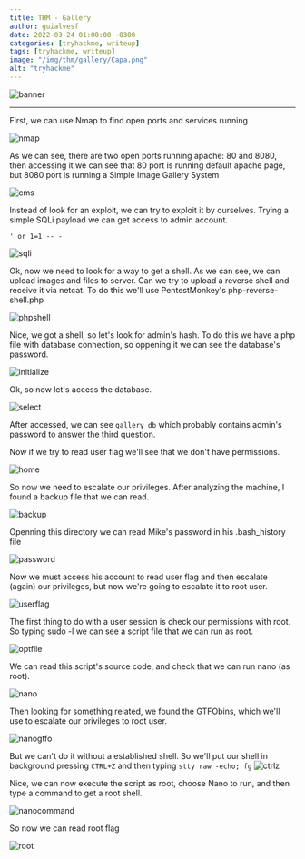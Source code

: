 ```yaml
---
title: THM - Gallery
author: guialvesf
date: 2022-03-24 01:00:00 -0300
categories: [tryhackme, writeup]
tags: [tryhackme, writeup]
image: "/img/thm/gallery/Capa.png"
alt: "tryhackme"
---
```


![banner](/img/thm/gallery/Capa.png)
</p>
<hr>

First, we can use Nmap to find open ports and services running

![nmap](/img/thm/gallery/NmapOutput.png)

As we can see, there are two open ports running apache: 80 and 8080, then accessing it we can see that 80 port is running default apache page, but 8080 port is running a Simple Image Gallery System

![cms](/img/thm/gallery/SimpleImageGallerySystemLogin.png)

Instead of look for an exploit, we can try to exploit it by ourselves. Trying a simple SQLi payload we can get access to admin account.

`' or 1=1 -- - `

![sqli](/img/thm/gallery/SimpleImageGallerySystemSQLi.png)

Ok, now we need to look for a way to get a shell. As we can see, we can upload images and files to server. Can we try to upload a reverse shell and receive it via netcat. To do this we'll use PentestMonkey's php-reverse-shell.php

![phpshell](/img/thm/gallery/FirstSession.png)

Nice, we got a shell, so let's look for admin's hash. To do this we have a php file with database connection, so oppening it we can see the database's password.

![initialize](/img/thm/gallery/Initialize.png)

Ok, so now let's access the database.

![select](/img/thm/gallery/DatabaseSelected.png)

After accessed, we can see `gallery_db` which probably contains admin's password to answer the third question.

Now if we try to read user flag we'll see that we don't have permissions.

![home](/img/thm/gallery/MikeHome.png)

So now we need to escalate our privileges. After analyzing the machine, I found a backup file that we can read.

![backup](/img/thm/gallery/MikeBackup.png)

Openning this directory we can read Mike's password in his .bash_history file

![password](/img/thm/gallery/MikePassword.png)

Now we must access his account to read user flag and then escalate (again) our privileges, but now we're going to escalate it to root user.

![userflag](/img/thm/gallery/UserFlag.png)

The first thing to do with a user session is check our permissions with root. So typing sudo -l we can see a script file that we can run as root.

![optfile](/img/thm/gallery/sudo-l.png)

We can read this script's source code, and check that we can run nano (as root).

![nano](/img/thm/gallery/nano.png)

Then looking for something related, we found the GTFObins, which we'll use to escalate our privileges to root user.

![nanogtfo](/img/thm/gallery/nanoGTFOBins.png)

But we can't do it without a established shell. So we'll put our shell in background pressing `CTRL+Z` and then typing 
`stty raw -echo; fg`
![ctrlz](/img/thm/gallery/ctrlz.png)

Nice, we can now execute the script as root, choose Nano to run, and then type a command to get a root shell.

![nanocommand](/img/thm/gallery/nanoCommand.png)

So now we can read root flag

![root](/img/thm/gallery/root.png)
